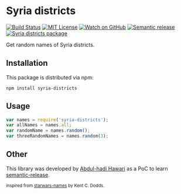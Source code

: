 # Syria districts
[![Build Status][build-badge]][build]
[![MIT License][license-badge]][LICENSE]
[![Watch on GitHub][github-watch-badge]][github-watch]
[![Semantic release][semantic-release]][semantic]
[![Syria districts package][npm-dm]][syria-districts]

Get random names of Syria districts.

## Installation

This package is distributed via npm:
```
npm install syria-districts
```

## Usage
```javascript
var names = require('syria-districts');
var allNames = names.all;
var randomName = names.random();
var threeRandomNames = names.random(3);
```

## Other
This library was developed by [Abdul-hadi Hawari](twitter.com/@hadabo) as a PoC to learn [semantic-release](https://www.npmjs.com/package/semantic-release). 



<sub>inspired from [starwars-names](https://www.npmjs.com/package/starwars-names) by Kent C. Dodds.</sub>

[build-badge]: https://img.shields.io/travis/hadabo/syria-districts.svg?style=flat-square
[build]: https://travis-ci.org/hadabo/syria-districts
[license-badge]: https://img.shields.io/badge/license-MIT-blue.svg?style=flat-square
[license]: https://github.com/hadabo/syria-districts/blob/master/LICENSE
[github-watch-badge]: https://img.shields.io/github/watchers/hadabo/syria-districts.svg?style=social
[github-watch]: https://github.com/hadabo/syria-districts/watchers
[semantic-release]: https://img.shields.io/badge/%20%20%F0%9F%93%A6%F0%9F%9A%80-semantic--release-e10079.svg?style=flat-square
[semantic]: https://www.npmjs.com/package/semantic-release
[npm-dm]: https://img.shields.io/npm/dm/syria-districts.svg?style=flat-square
[syria-districts]: https://www.npmjs.com/package/syria-districts